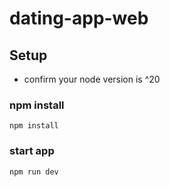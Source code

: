 # dating-app-web
## Setup
* confirm your node version is ^20

### npm install
```
npm install
```

### start app
```
npm run dev
```